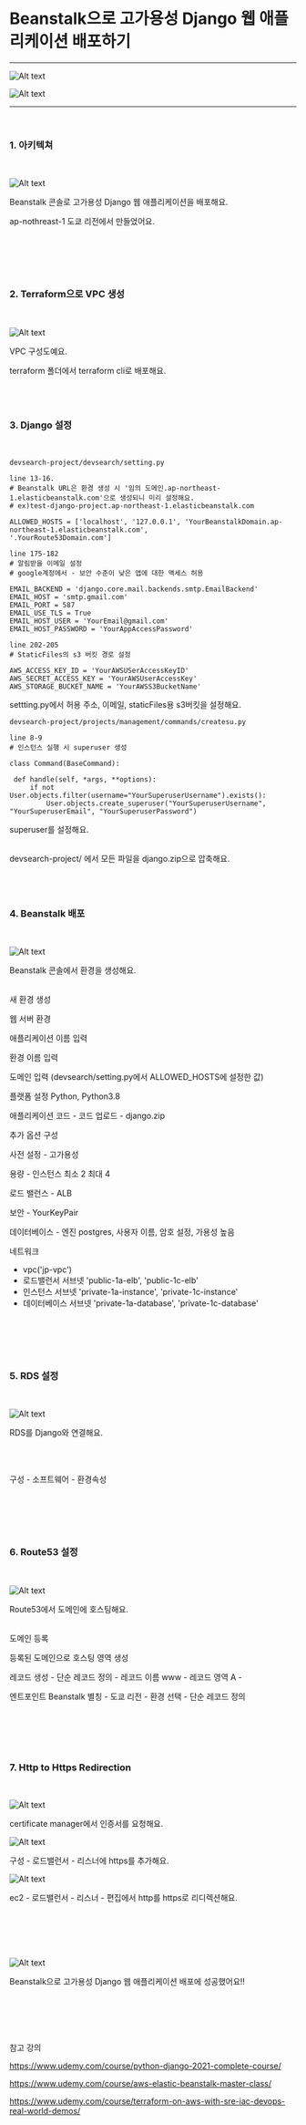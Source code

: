 Beanstalk으로 고가용성 Django 웹 애플리케이션 배포하기
=============
---
![Alt text](./images/devsearch.JPG)

![Alt text](./images/beanstalk-main.jpg)

---
<br/>

### 1. 아키텍쳐
   
   <br/>

   ![Alt text](./images/architecture.jpg)
  
  Beanstalk 콘솔로 고가용성 Django 웹 애플리케이션을 배포해요.

  ap-nothreast-1 도쿄 리전에서 만들었어요.

<br/>
<br/>
<br/>
<br/> 

###  2. Terraform으로 VPC 생성
   <br/>
   
   ![Alt text](./images/vpc.jpg)
<br/> 
  
  VPC 구성도예요.

  terraform 폴더에서 terraform cli로 배포해요.
<br/>
<br/>
<br/>
<br/>

###  3. Django 설정
   <br/>
   
   ```
   devsearch-project/devsearch/setting.py

   line 13-16.
   # Beanstalk URL은 환경 생성 시 '임의 도메인.ap-northeast-1.elasticbeanstalk.com'으로 생성되니 미리 설정해요.
   # ex)test-django-project.ap-northeast-1.elasticbeanstalk.com

   ALLOWED_HOSTS = ['localhost', '127.0.0.1', 'YourBeanstalkDomain.ap-northeast-1.elasticbeanstalk.com', 
   '.YourRoute53Domain.com']

   line 175-182
   # 알림받을 이메일 설정
   # google계정에서 - 보안 수준이 낮은 앱에 대한 액세스 허용

   EMAIL_BACKEND = 'django.core.mail.backends.smtp.EmailBackend'
   EMAIL_HOST = 'smtp.gmail.com'
   EMAIL_PORT = 587
   EMAIL_USE_TLS = True
   EMAIL_HOST_USER = 'YourEmail@gmail.com'
   EMAIL_HOST_PASSWORD = 'YourAppAccessPassword'

   line 202-205
   # StaticFiles의 s3 버킷 경로 설정

   AWS_ACCESS_KEY_ID = 'YourAWSUSerAccessKeyID'
   AWS_SECRET_ACCESS_KEY = 'YourAWSUserAccessKey'
   AWS_STORAGE_BUCKET_NAME = 'YourAWSS3BucketName'
   ```

   settting.py에서 허용 주소, 이메일, staticFiles용 s3버킷을 설정해요.

   ```
   devsearch-project/projects/management/commands/createsu.py

   line 8-9
   # 인스턴스 실행 시 superuser 생성
   
class Command(BaseCommand):

    def handle(self, *args, **options):
        if not User.objects.filter(username="YourSuperuserUsername").exists():
            User.objects.create_superuser("YourSuperuserUsername", "YourSuperuserEmail", "YourSuperuserPassword")
   ```
   superuser를 설정해요.
   <br/>
   <br/>

   devsearch-project/ 에서 모든 파일을 django.zip으로 압축해요.
<br/>
<br/>
<br/>
<br/>

###  4. Beanstalk 배포

   <br/>
   
   ![Alt text](./images/beanstalk-env.jpg)

   

Beanstalk 콘솔에서 환경을 생성해요.
 <br/>
  <br/>

새 환경 생성

웹 서버 환경

애플리케이션 이름 입력

환경 이름 입력

도메인 입력 (devsearch/setting.py에서 ALLOWED_HOSTS에 설정한 값)

플랫폼 설정 Python, Python3.8

애플리케이션 코드 - 코드 업로드 - django.zip

추가 옵션 구성

사전 설정 - 고가용성

용량 - 인스턴스 최소 2 최대 4

로드 밸런스 - ALB

보안 - YourKeyPair

데이터베이스 - 엔진 postgres, 사용자 이름, 암호 설정, 가용성 높음

네트워크
 - vpc('jp-vpc') 
 - 로드밸런서 서브넷 'public-1a-elb', 'public-1c-elb'
 - 인스턴스 서브넷 'private-1a-instance', 'private-1c-instance'
 - 데이터베이스 서브넷 'private-1a-database', 'private-1c-database'

<br/>
<br/>
<br/>
<br/>



###  5. RDS 설정
   <br/>
   
   
   ![Alt text](./images/beanstalk_RDS_var.JPG)

   RDS를 Django와 연결해요.

   <br/>
   <br/>

   구성 - 소프트웨어 - 환경속성


<br/>
<br/>
<br/>
<br/>



###  6. Route53 설정
   <br/>
   
   
   ![Alt text](./images/route53.jpg)



Route53에서 도메인에 호스팅해요.
 <br/>
  <br/>

도메인 등록 

등록된 도메인으로 호스팅 영역 생성

레코드 생성 - 단순 레코드 정의 - 레코드 이름 www - 레코드 영역 A -

엔트포인트 Beanstalk 별칭 - 도쿄 리전 - 환경 선택 - 단순 레코드 정의 


<br/>
<br/>
<br/>
<br/>



###  7. Http to Https Redirection

   <br/>
   
   
   ![Alt text](./images/certificate_manager.JPG)

   certificate manager에서 인증서를 요청해요.

   ![Alt text](./images/beanstalk_alb.jpg)

   구성 - 로드밸런서 - 리스너에 https를 추가해요.

   ![Alt text](./images/http_to_https.jpg)

   ec2 - 로드밸런서 - 리스너 - 편집에서 http를 https로 리디렉션해요.

<br/>
<br/>
<br/>
<br/>

![Alt text](./images/devsearch.JPG)

Beanstalk으로 고가용성 Django 웹 애플리케이션 배포에 성공했어요!!

<br/>
<br/>
<br/>
<br/>

참고 강의

https://www.udemy.com/course/python-django-2021-complete-course/

https://www.udemy.com/course/aws-elastic-beanstalk-master-class/

https://www.udemy.com/course/terraform-on-aws-with-sre-iac-devops-real-world-demos/